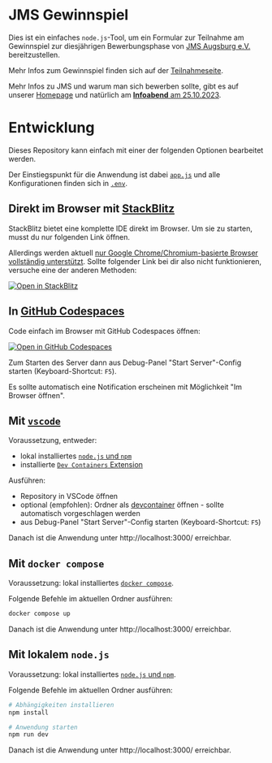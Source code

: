 # JMS Gewinnspiel

Dies ist ein einfaches `node.js`-Tool, um ein Formular zur Teilnahme am Gewinnspiel
zur diesjährigen Bewerbungsphase von [JMS Augsburg e.V.](https://jms-augsburg.de/)
bereitzustellen.

Mehr Infos zum Gewinnspiel finden sich auf der [Teilnahmeseite](https://gewinnspiel.jms-augsburg.de).

Mehr Infos zu JMS und warum man sich bewerben sollte, gibt es auf unserer [Homepage](https://jms-augsburg.de/studierende/)
und natürlich am [**Infoabend** am 25.10.2023](https://jms-augsburg.de/studierende/#:~:text=Infoabend.).


# Entwicklung

Dieses Repository kann einfach mit einer der folgenden Optionen bearbeitet werden.

Der Einstiegspunkt für die Anwendung ist dabei [`app.js`](app.js)
und alle Konfigurationen finden sich in [`.env`](.env).

## Direkt im Browser mit [StackBlitz](https://stackblitz.com/)

StackBlitz bietet eine komplette IDE direkt im Browser. Um sie zu starten, musst du nur folgenden Link öffnen.

Allerdings werden aktuell [nur Google Chrome/Chromium-basierte Browser vollständig unterstützt](https://developer.stackblitz.com/platform/webcontainers/browser-support).
Sollte folgender Link bei dir also nicht funktionieren, versuche eine der anderen Methoden:

[![Open in StackBlitz](https://developer.stackblitz.com/img/open_in_stackblitz.svg)](https://stackblitz.com/~/github.com/JMS-Augsburg/gewinnspiel)

## In [GitHub Codespaces](https://docs.github.com/en/codespaces/overview)

Code einfach im Browser mit GitHub Codespaces öffnen:

[![Open in GitHub Codespaces](https://github.com/codespaces/badge.svg)](https://codespaces.new/JMS-Augsburg/gewinnspiel)

Zum Starten des Server dann aus Debug-Panel "Start Server"-Config starten (Keyboard-Shortcut: `F5`).

Es sollte automatisch eine Notification erscheinen mit Möglichkeit "Im Browser öffnen".

## Mit [`vscode`](https://code.visualstudio.com/)

Voraussetzung, entweder:
- lokal installiertes [`node.js` und `npm`](https://nodejs.org/)
- installierte [`Dev Containers` Extension](https://marketplace.visualstudio.com/items?itemName=ms-vscode-remote.remote-containers)

Ausführen:
- Repository in VSCode öffnen
- optional (empfohlen): Ordner als [devcontainer](https://code.visualstudio.com/docs/devcontainers/containers) öffnen - sollte automatisch vorgeschlagen werden
- aus Debug-Panel "Start Server"-Config starten (Keyboard-Shortcut: `F5`)

Danach ist die Anwendung unter http://localhost:3000/ erreichbar.

## Mit `docker compose`

Voraussetzung: lokal installiertes [`docker compose`](https://docs.docker.com/compose/install/).

Folgende Befehle im aktuellen Ordner ausführen:
~~~sh
docker compose up
~~~

Danach ist die Anwendung unter http://localhost:3000/ erreichbar.

## Mit lokalem `node.js`

Voraussetzung: lokal installiertes [`node.js` und `npm`](https://nodejs.org/).

Folgende Befehle im aktuellen Ordner ausführen:
~~~sh
# Abhängigkeiten installieren
npm install

# Anwendung starten
npm run dev
~~~

Danach ist die Anwendung unter http://localhost:3000/ erreichbar.
